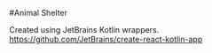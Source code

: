 #Animal Shelter

Created using JetBrains Kotlin wrappers.
https://github.com/JetBrains/create-react-kotlin-app

